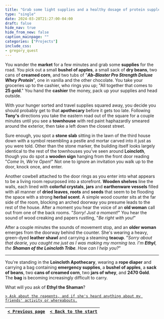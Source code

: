 ```yaml
---
title: "Grab some light supplies and a healthy dosage of protein supplements, then head over to the apothecary."
type: "single"
date: 2024-03-28T21:27:00-04:00
draft: false
hide_nav: true
hide_from_new: false
caption_mainpage: ""
categories: ["Projects"]
include_css:
- gregory_quest
---
```


You wander the **market** for a few minutes and grab some **supplies** for the road. You pick out a small **bushel of apples**, a small sack of **dry beans**, two cans of **creamed corn**, and two tubs of "***Ab-Blaster Pro Strength Deluxe Whey Protein***", one in vanilla and the other chocolate. You take your groceries up to the cashier, who rings you up; "All together that comes to **25 gold**." You hand the **cashier** the money, pack up your supplies and head outside.

With your hunger sorted and travel supplies squared away, you decide you should probably get to that **apothecary** before it gets too late. Following **Tony's** directions you take the eastern road out of the square for a couple minutes until you see a **townhouse** with red paint haphazardly smeared around the exterior, then take a left down the closest street. 

Sure enough, you spot a **stone slab** sitting in the lawn of the third house down with a symbol resembling a pestle and mortar carved into it just as you were told. Other than the stone marker, the building itself looks largely identical to the rest of the townhouses you've seen around **Loincloth**, though you do spot a **wooden sign** hanging from the front door reading "*Come In, We're Open!*" Not one to ignore an invitation you walk up to the door, knock once, and enter.

Another cowbell attached to the door rings as you enter into what appears to be a living room repurposed into a storefront. **Wooden shelves** line the walls, each lined with **colorful crystals**, **jars** and **earthenware vessels** filled with all manner of **dried leaves**, **roots** and **seeds** that seem to be flooding the space with a strong **herbal scent**. A simple wood counter sits at the far side of the room, blocking an arched doorway you presume leads to the rest of the house. After a moment you hear the voice of an **old woman** call out from one of the back rooms. "*Sorry! Just a moment!*" You hear the sound of wood creaking and papers rustling, "*Be right with you!*"

After a couple minutes the sounds of movement stop, and an **older woman** emerges from the doorway behind the counter. She's wearing a heavy, green-dyed **leather shawl** and carrying a steaming **teacup**. "*Sorry about that dearie, you caught me just as I was making my morning tea. I'm **Ethyl**, the **Shaman of the Loincloth Tribe**. How can I help you?*"

----

You're standing in the **Loincloth Apothecary**, wearing a **rope diaper** and carrying a bag containing **emergency supplies**, a **bushel of apples**, a **sack of beans**, two **cans of creamed corn**, two **jars of whey**, and **2470 Gold**. The **bag** is becoming increasingly difficult to carry.

What will you ask of **Ethyl the Shaman**?

[``> Ask about the reagents, and if she's heard anything about my friends' activity or whereabouts.``](../84)

|[``< Previous page``](../82)|[``< Back to the start``](../)|
|---|---|